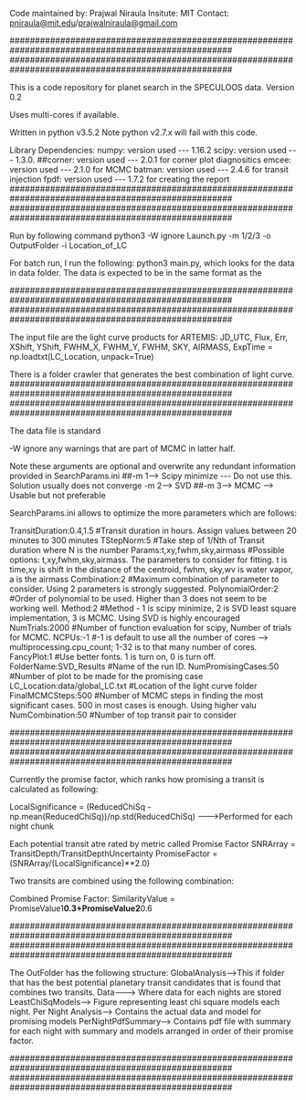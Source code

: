 Code maintained by: Prajwal Niraula
Insitute: MIT
Contact: pniraula@mit.edu/prajwalniraula@gmail.com

####################################################################################################
####################################################################################################

This is a code repository for planet search in the SPECULOOS data. Version 0.2

Uses multi-cores if available.

Written in python v3.5.2
Note python v2.7.x will fail with this code.

Library Dependencies:
numpy: version used --- 1.16.2
scipy: version used --- 1.3.0.
##corner: version used --- 2.0.1 for corner plot diagnositics
emcee: version used --- 2.1.0 for MCMC
batman: version used --- 2.4.6 for transit injection
fpdf: version used --- 1.7.2 for creating the report
####################################################################################################
####################################################################################################

Run by following command
python3 -W ignore Launch.py -m 1/2/3 -o OutputFolder -i Location_of_LC

For batch run, I run the following:
python3 main.py, which looks for the data in data folder. The data is expected to be in the same format as the

####################################################################################################
####################################################################################################

The input file are the light curve products for ARTEMIS:
JD_UTC, Flux, Err, XShift, YShift, FWHM_X,  FWHM_Y, FWHM, SKY, AIRMASS, ExpTime = np.loadtxt(LC_Location, unpack=True)

There is a folder crawler that generates the best combination of light curve.
####################################################################################################
####################################################################################################


The data file is standard

-W ignore any warnings that are part of MCMC in latter half.

Note these arguments are optional and overwrite any redundant information provided in SearchParams.ini
##-m 1--> Scipy minimize --- Do not use this. Solution usually does not converge
-m 2--> SVD
##-m 3--> MCMC  --> Usable but not preferable

SearchParams.ini allows to optimize the more parameters which are follows:

TransitDuration:0.4,1.5                      #Transit duration in hours. Assign values between 20 minutes to 300 minutes
TStepNorm:5                                  #Take step of 1/Nth of Transit duration where N is the number
Params:t,xy,fwhm,sky,airmass                 #Possible options: t,xy,fwhm,sky,airmass. The parameters to consider for fitting. t is time,xy is shift in the distance of the centroid, fwhm, sky,wv is water vapor, a is the airmass
Combination:2                                #Maximum combination of parameter to consider. Using 2 parameters is strongly suggested.
PolynomialOrder:2                            #Order of polynomial to be used. Higher than 3 does not seem to be working well.
Method:2                                     #Method - 1 is scipy minimize, 2 is SVD least square implementation, 3 is MCMC. Using SVD is highly encouraged
NumTrials:2000                               #Number of function evaluation for scipy, Number of trials for MCMC.
NCPUs:-1                                     #-1 is default to use all the number of cores --> multiprocessing.cpu_count; 1-32 is to that many number of cores.
FancyPlot:1                                  #Use better fonts. 1 is turn on, 0 is turn off.
FolderName:SVD_Results                       #Name of the run ID.
NumPromisingCases:50                         #Number of plot to be made for the promising case
LC_Location:data/global_LC.txt               #Location of the light curve folder
FinalMCMCSteps:500                          #Number of MCMC steps in finding the most significant cases. 500 in most cases is enough. Using higher valu
NumCombination:50                            #Number of top transit pair to consider

####################################################################################################
####################################################################################################

Currently the promise factor, which ranks how promising a transit is calculated as following:

LocalSignificance = (ReducedChiSq - np.mean(ReducedChiSq))/np.std(ReducedChiSq) --->Performed for each night chunk


Each potential transit atre rated by metric called Promise Factor
SNRArray = TransitDepth/TransitDepthUncertainty
PromiseFactor = (SNRArray/(LocalSignificance)**2.0)

Two transits are combined using the following combination:

Combined Promise Factor:
SimilarityValue = PromiseValue1**0.3+PromiseValue2**0.6



####################################################################################################
####################################################################################################


The OutFolder has the following structure:
GlobalAnalysis-->This if folder that has the best potential planetary transit candidates that is found that combines two transits.
Data---> Where data for each nights are stored
LeastChiSqModels--> Figure representing least chi square models each night.
Per Night Analysis--> Contains the actual data and model for promising models
PerNightPdfSummary--> Contains pdf file with summary for each night with summary and models arranged in order of their promise factor.


####################################################################################################
####################################################################################################
